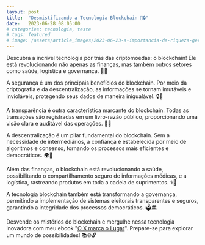 ```yaml
---
layout: post
title:  "Desmistificando a Tecnologia Blockchain 🧱🔒"
date:   2023-06-28 08:05:00
# categories: tecnologia, teste
# tags: featured
# image: /assets/article_images/2023-06-23-a-importancia-da-riqueza-geracional/opportunities.jpg
---
```

Descubra a incrível tecnologia por trás das criptomoedas: o blockchain! Ele está revolucionando não apenas as finanças, mas também outros setores como saúde, logística e governança. 🚀✨

A segurança é um dos principais benefícios do blockchain. Por meio da criptografia e da descentralização, as informações se tornam imutáveis e invioláveis, protegendo seus dados de maneira inigualável. 🔒🔐

A transparência é outra característica marcante do blockchain. Todas as transações são registradas em um livro-razão público, proporcionando uma visão clara e auditável das operações. 👀✅

A descentralização é um pilar fundamental do blockchain. Sem a necessidade de intermediários, a confiança é estabelecida por meio de algoritmos e consenso, tornando os processos mais eficientes e democráticos. 🌍🤝

Além das finanças, o blockchain está revolucionando a saúde, possibilitando o compartilhamento seguro de informações médicas, e a logística, rastreando produtos em toda a cadeia de suprimentos. ⚕️🚚

A tecnologia blockchain também está transformando a governança, permitindo a implementação de sistemas eleitorais transparentes e seguros, garantindo a integridade dos processos democráticos. 🗳️🏛️

Desvende os mistérios do blockchain e mergulhe nessa tecnologia inovadora com meu ebook "[O X marca o Lugar](https://middlex.com.br/andrei/ebook-o-x-marca-o-lugar)". Prepare-se para explorar um mundo de possibilidades! 📚🌐🔓

